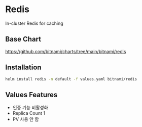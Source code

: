 # Redis
In-cluster Redis for caching

## Base Chart
https://github.com/bitnami/charts/tree/main/bitnami/redis

## Installation
```bash
helm install redis -n default -f values.yaml bitnami/redis
```

## Values Features
- 인증 기능 비활성화
- Replica Count 1
- PV 사용 안 함
